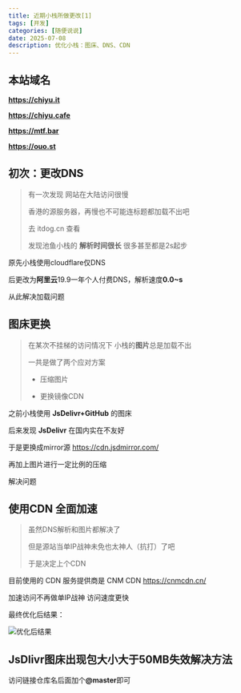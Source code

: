 ```yaml
---
title: 近期小栈所做更改[1]
tags: [开发]
categories: [随便说说]
date: 2025-07-08
description: 优化小栈：图床、DNS、CDN
---
```


## 本站域名

**https://chiyu.it**

**https://chiyu.cafe**

**https://mtf.bar**

**https://ouo.st**

## 初次：更改DNS

> 有一次发现 网站在大陆访问很慢
>
> 香港的源服务器，再慢也不可能连标题都加载不出吧
>
> 去 itdog.cn 查看
>
> 发现池鱼小栈的 **解析时间很长** 很多甚至都是2s起步

原先小栈使用cloudflare仅DNS

后更改为**阿里云**19.9一年个人付费DNS，解析速度**0.0~s**

从此解决加载问题

## 图床更换

> 在某次不挂梯的访问情况下 小栈的**图片**总是加载不出
>
> 一共是做了两个应对方案
>
> - 压缩图片
>
> - 更换镜像CDN

之前小栈使用 **JsDelivr+GitHub** 的图床

后来发现 **JsDelivr** 在国内实在不友好

于是更换成mirror源 https://cdn.jsdmirror.com/

再加上图片进行一定比例的压缩

解决问题

## 使用CDN 全面加速

> 虽然DNS解析和图片都解决了
>
> 但是源站当单IP战神未免也太神人（抗打）了吧
>
> 于是决定上个CDN

目前使用的 CDN 服务提供商是 CNM CDN https://cnmcdn.cn/

加速访问不再做单IP战神 访问速度更快

最终优化后结果：

![优化后结果](https://raw.chiyu.it/pic/2025/0708/ysjieguo.png)

## JsDlivr图床出现包大小大于50MB失效解决方法

访问链接仓库名后面加个<strong>@master</strong>即可
